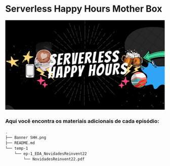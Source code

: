 # Serverless Happy Hours Mother Box

![Serverless HH Banner](https://github.com/serverlesshh/serverless-happy-hours/blob/main/Banner%20SHH.png)

### Aqui você encontra os materiais adicionais de cada episódio:

```bash
.
├── Banner SHH.png
├── README.md
└── temp-1
    └── ep-1_EDA_NovidadesReinvent22
        └── NovidadesReinvent22.pdf
```
